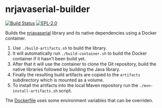 # nrjavaserial-builder

[![Build Status](https://github.com/wborn/nrjavaserial-builder/workflows/build%20artifacts/badge.svg?event=push)](https://github.com/wborn/nrjavaserial-builder/actions?query=workflow%3A%22build+artifacts%22+event%3Apush+branch%3Amaster)
[![EPL-2.0](https://img.shields.io/badge/license-EPL%202-green.svg)](https://opensource.org/licenses/EPL-2.0)

Builds the [nrjavaserial](https://github.com/NeuronRobotics/nrjavaserial/) library and its native dependencies using a Docker container.

1. Use `./build-artifacts.sh` to build the library. 
2. It will automatically run `./build-container.sh` to build the Docker container if it hasn't been build yet.
3. After that it will use the container to clone the Git repository, build the native libraries followed by building the Java library.
4. Finally the resulting build artifacts are copied to the `artifacts` subdirectory which is mounted as a volume.
5. To install the artifacts into the local Maven repository run the `./mvn-install-artifacts.sh` script.

The [Dockerfile](Dockerfile) uses some environment variables that can be overriden.
